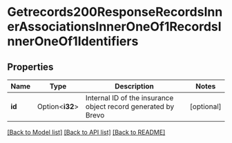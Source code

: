 # Getrecords200ResponseRecordsInnerAssociationsInnerOneOf1RecordsInnerOneOf1Identifiers

## Properties

Name | Type | Description | Notes
------------ | ------------- | ------------- | -------------
**id** | Option<**i32**> | Internal ID of the insurance object record generated by Brevo | [optional]

[[Back to Model list]](../README.md#documentation-for-models) [[Back to API list]](../README.md#documentation-for-api-endpoints) [[Back to README]](../README.md)


